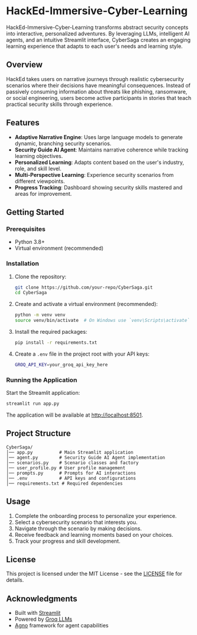 # HackEd-Immersive-Cyber-Learning

HackEd-Immersive-Cyber-Learning transforms abstract security concepts into interactive, personalized adventures. By leveraging LLMs, intelligent AI agents, and an intuitive Streamlit interface, CyberSaga creates an engaging learning experience that adapts to each user's needs and learning style.

## Overview
HackEd takes users on narrative journeys through realistic cybersecurity scenarios where their decisions have meaningful consequences. Instead of passively consuming information about threats like phishing, ransomware, or social engineering, users become active participants in stories that teach practical security skills through experience.

## Features
- **Adaptive Narrative Engine**: Uses large language models to generate dynamic, branching security scenarios.
- **Security Guide AI Agent**: Maintains narrative coherence while tracking learning objectives.
- **Personalized Learning**: Adapts content based on the user's industry, role, and skill level.
- **Multi-Perspective Learning**: Experience security scenarios from different viewpoints.
- **Progress Tracking**: Dashboard showing security skills mastered and areas for improvement.

## Getting Started

### Prerequisites
- Python 3.8+
- Virtual environment (recommended)

### Installation
1. Clone the repository:
   ```sh
   git clone https://github.com/your-repo/CyberSaga.git
   cd CyberSaga
   ```
2. Create and activate a virtual environment (recommended):
   ```sh
   python -m venv venv
   source venv/bin/activate  # On Windows use `venv\Scripts\activate`
   ```
3. Install the required packages:
   ```sh
   pip install -r requirements.txt
   ```
4. Create a `.env` file in the project root with your API keys:
   ```sh
   GROQ_API_KEY=your_groq_api_key_here
   ```

### Running the Application
Start the Streamlit application:
```sh
streamlit run app.py
```
The application will be available at [http://localhost:8501](http://localhost:8501).

## Project Structure
```
CyberSaga/
│── app.py          # Main Streamlit application
│── agent.py        # Security Guide AI Agent implementation
│── scenarios.py    # Scenario classes and factory
│── user_profile.py # User profile management
│── prompts.py      # Prompts for AI interactions
│── .env            # API keys and configurations
│── requirements.txt # Required dependencies
```

## Usage
1. Complete the onboarding process to personalize your experience.
2. Select a cybersecurity scenario that interests you.
3. Navigate through the scenario by making decisions.
4. Receive feedback and learning moments based on your choices.
5. Track your progress and skill development.

## License
This project is licensed under the MIT License - see the [LICENSE](LICENSE) file for details.

## Acknowledgments
- Built with [Streamlit](https://streamlit.io/)
- Powered by [Groq LLMs](https://groq.com/)
- [Agno](https://agno.io/) framework for agent capabilities
